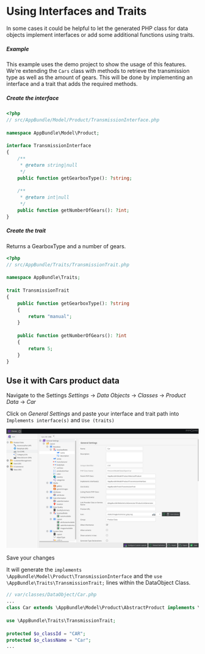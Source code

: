 # Using Interfaces and Traits
In some cases it could be helpful to let the generated PHP class for data objects implement interfaces or add some additional functions using traits.

##### Example
This example uses the demo project to show the usage of this features.
We're extending the `Cars` class with methods to retrieve the transmission type as well as the amount of gears. This will be done by implementing an interface and a trait that adds the required methods.

##### Create the interface
```php
<?php
// src/AppBundle/Model/Product/TransmissionInterface.php

namespace AppBundle\Model\Product;

interface TransmissionInterface
{
    /**
     * @return string|null
     */
    public function getGearboxType(): ?string;

    /**
     * @return int|null
     */
    public function getNumberOfGears(): ?int;
}
```

##### Create the trait
Returns a GearboxType and a number of gears.
```php
<?php
// src/AppBundle/Traits/TransmissionTrait.php

namespace AppBundle\Traits;

trait TransmissionTrait
{
    public function getGearboxType(): ?string
    {
        return "manual";
    }

    public function getNumberOfGears(): ?int
    {
        return 5;
    }
}

```

## Use it with Cars product data
Navigate to the Settings *Settings* -> *Data Objects* -> *Classes* -> *Product Data* -> *Car*

Click on *General Settings* and paste your interface and trait path into `Implements interface(s)` and `Use (traits)`

![Example Screenshot](../../../img/interfaces-traits.png)

Save your changes

It will generate the `implements \AppBundle\Model\Product\TransmissionInterface` and the
`use \AppBundle\Traits\TransmissionTrait;` lines within the DataObject Class.

```php
// var/classes/DataObject/Car.php
...
class Car extends \AppBundle\Model\Product\AbstractProduct implements \AppBundle\Model\Product\TransmissionInterface {

use \AppBundle\Traits\TransmissionTrait;

protected $o_classId = "CAR";
protected $o_className = "Car";
...
```
